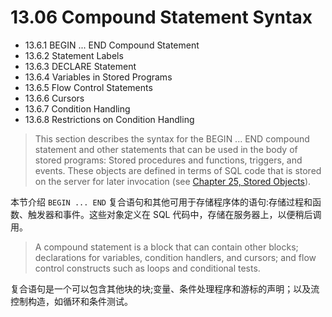 # 13.06 Compound Statement Syntax

- 13.6.1 BEGIN ... END Compound Statement
- 13.6.2 Statement Labels
- 13.6.3 DECLARE Statement
- 13.6.4 Variables in Stored Programs
- 13.6.5 Flow Control Statements
- 13.6.6 Cursors
- 13.6.7 Condition Handling
- 13.6.8 Restrictions on Condition Handling

> This section describes the syntax for the BEGIN ... END compound statement and other statements that can be used in the body of stored programs: Stored procedures and functions, triggers, and events. These objects are defined in terms of SQL code that is stored on the server for later invocation (see [Chapter 25, Stored Objects](https://dev.mysql.com/doc/refman/8.0/en/stored-objects.html)).

本节介绍 `BEGIN ... END` 复合语句和其他可用于存储程序体的语句:存储过程和函数、触发器和事件。这些对象定义在 SQL 代码中，存储在服务器上，以便稍后调用。

> A compound statement is a block that can contain other blocks; declarations for variables, condition handlers, and cursors; and flow control constructs such as loops and conditional tests.

复合语句是一个可以包含其他块的块;变量、条件处理程序和游标的声明；以及流控制构造，如循环和条件测试。